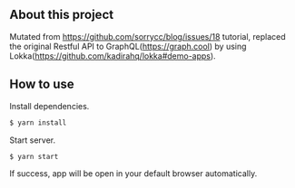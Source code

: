 ## About this project

Mutated from https://github.com/sorrycc/blog/issues/18 tutorial, replaced the original Restful API to GraphQL(https://graph.cool) by using Lokka(https://github.com/kadirahq/lokka#demo-apps).

## How to use

Install dependencies.

```bash
$ yarn install
```

Start server.

```bash
$ yarn start
```

If success, app will be open in your default browser automatically.
